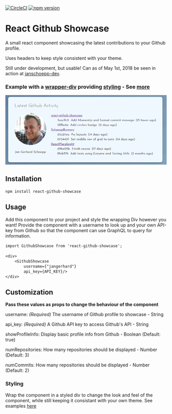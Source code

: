 [![CircleCI](https://circleci.com/gh/jangerhard/react-github-showcase.svg?style=svg)](https://circleci.com/gh/jangerhard/react-github-showcase)
[![npm version](https://badge.fury.io/js/react-github-showcase.svg)](https://badge.fury.io/js/react-github-showcase)

# React Github Showcase

A small react component showcasing the latest contributions to your Github profile.

Uses headers to keep style consistent with your theme.

Still under development, but usable! Can as of May 1st, 2018 be seen in action at [janschoepp-dev](https://janschoepp-dev.netlify.com/projects/).

### Example with a [wrapper-div](https://github.com/jangerhard/PersonalGatsbyWebsite/blob/master/src/components/Common/CardPage.js) providing [styling](https://github.com/jangerhard/PersonalGatsbyWebsite/blob/master/src/components/Common/CardPage.module.css) - See [more](https://github-showcase-demos.netlify.com)
![Image of component wrapped in styled div](https://raw.githubusercontent.com/jangerhard/react-github-showcase/master/react-github-showcase.PNG)

## Installation
```
npm install react-github-showcase
```

## Usage

Add this component to your project and style the wrapping Div however you want! Provide the component with a username to look up and your own API-key from Github so that the component can use GraphQL to query for information.

```
import GithubShowcase from 'react-github-showcase';

<div>
    <GithubShowcase
        username={"jangerhard"}
        api_key={API_KEY}/>
</div>
```

## Customization
**Pass these values as props to change the behaviour of the component**

username: *(Required)* The username of Github profile to showcase - String

api_key: *(Required)* A Github API key to access Github's API - String

showProfileInfo: Display basic profile info from Github - Boolean (Default: true)

numRepositories: How many repositories should be displayed - Number (Default: 3)

numCommits: How many repositories should be displayed - Number (Default: 2)

### Styling 
Wrap the component in a styled div to change the look and feel of the component, while still keeping it consistant with your own theme. See examples [here](https://github-showcase-demos.netlify.com)

